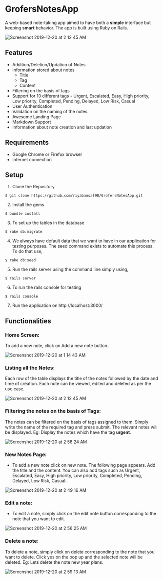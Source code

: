 # GrofersNotesApp

A web-based note-taking app aimed to have both a **simple** interface but keeping **smart** behavior.
The app is built using Ruby on Rails. 

![Screenshot 2019-12-20 at 2 12 45 AM](https://user-images.githubusercontent.com/35702912/71208086-4e456700-22ce-11ea-8e3a-7612bb466c20.png)


## Features
- Addition/Deletion/Updation of Notes
- Information stored about notes
  - Title
  - Tag
  - Content
- Filtering on the basis of tags
- Support for 10 different tags - Urgent, Escalated, Easy, High priority, Low priority, Completed, Pending, Delayed, Low Risk, Casual
- User Authentication
- Validation on the naming of the notes
- Awesome Landing Page
- Markdown Support
- Information about note creation and last updation
## Requirements

- Google Chrome or Firefox browser
- Internet connection

## Setup

1. Clone the Repository

```
$ git clone https://github.com/riyabansal98/GrofersNotesApp.git
```

2. Install the gems
```
$ bundle install
```
3. To set up the tables in the database
```
$ rake db:migrate
```
4. We always have default data that we want to have in our application for testing purposes. The seed command exists to automate this process. To do that use, 
```
$ rake db:seed
```
5. Run  the rails server using the command line simply using,
```
$ rails server
```
6. To run the rails console for testing
```
$ rails console
```
7. Run the application on http://localhost:3000/
## Functionalities

### Home Screen: 
To add a new note, click on Add a new note button.  

![Screenshot 2019-12-20 at 1 14 43 AM](https://user-images.githubusercontent.com/35702912/71210603-41774200-22d3-11ea-9f43-9318fbebf217.png)

### Listing all the Notes:
Each row of the table displays the title of the notes followed by the date and time of creation. Each note can be viewed, edited and deleted as per the use case. 

![Screenshot 2019-12-20 at 2 12 45 AM](https://user-images.githubusercontent.com/35702912/71208086-4e456700-22ce-11ea-8e3a-7612bb466c20.png)
### Filtering the notes on the basis of Tags:
The notes can be filtered on the basis of tags assigned to them. Simply write the name of the required tag and press submit. The relevant notes will be displayed.
Eg: Display the notes which have the tag **urgent**.

![Screenshot 2019-12-20 at 2 58 24 AM](https://user-images.githubusercontent.com/35702912/71211570-6ff61c80-22d5-11ea-87a7-ca7fa7c4fbd8.png)

### New Notes Page: 
- To add a new note click on new note. The following page appears. Add the title and the content. You can also add tags such as Urgent, Escalated, Easy, High priority, Low priority, Completed, Pending, Delayed, Low Risk, Casual.

![Screenshot 2019-12-20 at 2 49 16 AM](https://user-images.githubusercontent.com/35702912/71210790-b2b6f500-22d3-11ea-9b87-99e202870f85.png)
### Edit a note:
- To edit a note, simply click on the edit note button corresponding to the note that you want to edit. 

![Screenshot 2019-12-20 at 2 56 25 AM](https://user-images.githubusercontent.com/35702912/71211084-61f3cc00-22d4-11ea-87ca-df6da4ee8469.png)
### Delete a note:
To delete a note, simply click on delete corresponding to the note that you want to delete.
Click yes on the pop up and the selected note will be deleted. 
Eg: Lets delete the note new year plans. 

![Screenshot 2019-12-20 at 2 59 13 AM](https://user-images.githubusercontent.com/35702912/71211304-dfb7d780-22d4-11ea-99ab-3c1fb52c3e89.png)
